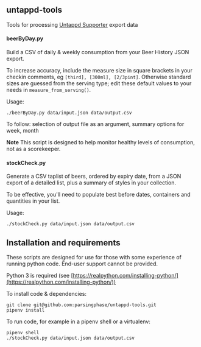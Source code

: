 ## untappd-tools

Tools for processing [Untappd Supporter](https://untappd.com/supporter) export data

#### beerByDay.py

Build a CSV of daily & weekly consumption from your Beer History JSON export.

To increase accuracy, include the measure size in square brackets in your checkin comments, eg `[third], [300ml], [2/3pint]`.
Otherwise standard sizes are guessed from the serving type; edit these default values to your needs in `measure_from_serving()`.

Usage:

    ./beerByDay.py data/input.json data/output.csv

To follow: selection of output file as an argument, summary options for week, month

 **Note** This script is designed to help monitor healthy levels of consumption, not as a scorekeeper.
 
#### stockCheck.py
 
Generate a CSV taplist of beers, ordered by expiry date, from a JSON export of a detailed list, plus a summary of styles in
your collection.

To be effective, you'll need to populate best before dates, containers and quantities in your list.

Usage:

    ./stockCheck.py data/input.json data/output.csv

## Installation and requirements

These scripts are designed for use for those with some experience of running python code. 
End-user support cannot be provided.

Python 3 is required (see [https://realpython.com/installing-python/](https://realpython.com/installing-python/))

To install code & dependencies:
        
    git clone git@github.com:parsingphase/untappd-tools.git
    pipenv install
    
To run code, for example in a pipenv shell or a virtualenv:
    
    pipenv shell
    ./stockCheck.py data/input.json data/output.csv     